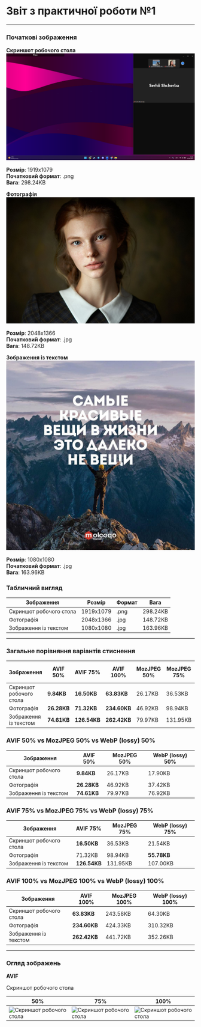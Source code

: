 # Звіт з практичної роботи №1

****

### Початкові зображення

**Скриншот робочого стола**
![**Скриншот робочого стола**](https://github.com/MarryBye/workshop_1/blob/main/images/Original/desktop_image.png)

**Розмір**: 1919х1079  
**Початковий формат**: .png  
**Вага**: 298.24KB  

**Фотографія**
![**Фотографія**](https://github.com/MarryBye/workshop_1/blob/main/images/Original/photo_image.jpg)  

**Розмір**: 2048х1366  
**Початковий формат**: .jpg   
**Вага**: 148.72KB  

**Зображення із текстом**
![**Зображення із текстом**](https://github.com/MarryBye/workshop_1/blob/main/images/Original/text_image.jpg)

**Розмір**: 1080х1080  
**Початковий формат**: .jpg   
**Вага**: 163.96KB  

### Табличний вигляд
| Зображення              | Розмір       | Формат | Вага      |
|-------------------------|--------------|--------|-----------|
| Скриншот робочого стола | 1919х1079    | .png   | 298.24KB  |
| Фотографія              | 2048х1366    | .jpg   | 148.72KB  |
| Зображення із текстом   | 1080х1080    | .jpg   | 163.96KB  |

****

### Загальне порівняння варіантів стиснення

| Зображення              | AVIF 50% | AVIF 75% | AVIF 100% | MozJPEG 50% | MozJPEG 75% | MozJPEG 100% | WebP (lossy) 50% | WebP (lossy) 75% | WebP (lossy) 100% | WebP (lossless) | PNG      | 1200px    | 600 px   | 2x       |
|-------------------------|----------|----------|-----------|-------------|-------------|--------------|------------------|------------------|-------------------|-----------------|----------|-----------|----------|----------|
| Скриншот робочого стола | **9.84KB**   | **16.50KB**  | **63.83KB**   | 26.17KB     | 36.53KB     | 243.58KB     | 17.90KB          | 21.54KB          | 64.30KB           | 91.32KB         | 317.78KB | 118.30KB  | 42.78KB  | 689.11KB |
| Фотографія              | **26.28KB**  | **71.32KB**  | **234.60KB**  | 46.92KB     | 98.94KB     | 424.33KB     | 37.42KB          | 55.78KB          | 310.32KB          | 819.57KB        | 1.97MB   | 169.79KB  | 49.06KB  | 995.83KB |
| Зображення із текстом  | **74.61KB**  | **126.54KB** | **262.42KB**  | 79.97KB     | 131.95KB    | 441.72KB     | 76.92KB          | 107.00KB         | 352.26KB          | 842.64KB        | 1.55MB   | 464.42KB  | 155.14KB | 982.38KB |

### AVIF 50% vs MozJPEG 50% vs WebP (lossy) 50%
| Зображення              | AVIF 50% | MozJPEG 50% | WebP (lossy) 50% |
|-------------------------|----------|-------------|------------------|
| Скриншот робочого стола | **9.84KB**   | 26.17KB     | 17.90KB          |
| Фотографія              | **26.28KB**  | 46.92KB     | 37.42KB          |
| Зображення із текстом  | **74.61KB**  | 79.97KB     | 76.92KB          |

### AVIF 75% vs MozJPEG 75% vs WebP (lossy) 75%
| Зображення              | AVIF 75% | MozJPEG 75% | WebP (lossy) 75% |
|-------------------------|----------|-------------|------------------|
| Скриншот робочого стола | **16.50KB**  | 36.53KB     | 21.54KB          |
| Фотографія              | 71.32KB  | 98.94KB     | **55.78KB**          |
| Зображення із текстом  | **126.54KB** | 131.95KB    | 107.00KB         |

### AVIF 100% vs MozJPEG 100% vs WebP (lossy) 100%
| Зображення              | AVIF 100% | MozJPEG 100% | WebP (lossy) 100% |
|-------------------------|-----------|--------------|-------------------|
| Скриншот робочого стола | **63.83KB**   | 243.58KB     | 64.30KB           |
| Фотографія              | **234.60KB**  | 424.33KB     | 310.32KB          |
| Зображення із текстом  | **262.42KB**  | 441.72KB     | 352.26KB          |

****

### Огляд зображень

**AVIF**

Скриншот робочого стола

| 50% | 75% | 100% |
|-----|-----|------|
| ![**Скриншот робочого стола**](https://github.com/MarryBye/workshop_1/blob/main/images/AVIF/50%25/desktop_image.avif) | ![**Скриншот робочого стола**](https://github.com/MarryBye/workshop_1/blob/main/images/AVIF/75%25/desktop_image.avif) | ![**Скриншот робочого стола**](https://github.com/MarryBye/workshop_1/blob/main/images/AVIF/100%25/desktop_image.avif) |

